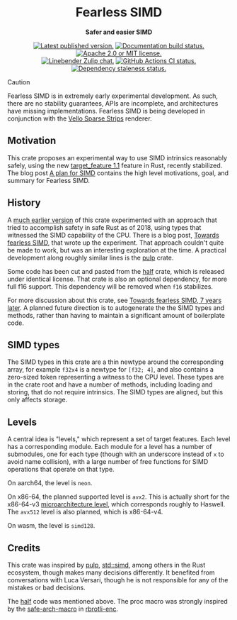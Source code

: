 <!--

This repo-level readme needs restructuring, pending some Linebender templating decisions.
https://xi.zulipchat.com/#narrow/channel/419691-linebender/topic/Bikeshedding.20badges/with/452312397

For now, prefer updating the package-level readmes, e.g. fearless_simd/README.md.

-->

<div align="center">

# Fearless SIMD

**Safer and easier SIMD**

[![Latest published version.](https://img.shields.io/crates/v/fearless_simd.svg)](https://crates.io/crates/fearless_simd)
[![Documentation build status.](https://docs.rs/fearless_simd/badge.svg)](https://docs.rs/fearless_simd)
[![Apache 2.0 or MIT license.](https://img.shields.io/badge/license-Apache--2.0_OR_MIT-blue.svg)](#license)
\
[![Linebender Zulip chat.](https://img.shields.io/badge/Linebender-%23simd-blue?logo=Zulip)](https://xi.zulipchat.com/#narrow/channel/514230-simd)
[![GitHub Actions CI status.](https://github.com/linebender/fearless_simd/workflows/CI/badge.svg)](https://github.com/linebender/fearless_simd/actions)
[![Dependency staleness status.](https://deps.rs/repo/github/linebender/fearless_simd/status.svg)](https://deps.rs/repo/github/linebender/fearless_simd)

</div>

> [!CAUTION]
> Fearless SIMD is in extremely early experimental development. As such, there are no stability
> guarantees, APIs are incomplete, and architectures have missing implementations. Fearless SIMD is
> being developed in conjunction with the [Vello Sparse
> Strips](https://github.com/linebender/vello/) renderer.

## Motivation

This crate proposes an experimental way to use SIMD intrinsics reasonably safely, using the new [target_feature 1.1] feature in Rust, recently stabilized.
The blog post [A plan for SIMD] contains the high level motivations, goal, and summary for Fearless SIMD.

## History

A [much earlier version][fearless_simd 0.1.1] of this crate experimented with an approach that tried to accomplish safety in safe Rust as of 2018, using types that witnessed the SIMD capability of the CPU. There is a blog post, [Towards fearless SIMD], that wrote up the experiment. That approach couldn't quite be made to work, but was an interesting exploration at the time. A practical development along roughly similar lines is the [pulp] crate.

Some code has been cut and pasted from the [half] crate, which is released under identical license. That crate is also an optional dependency, for more full f16 support. This dependency will be removed when `f16` stabilizes.

For more discussion about this crate, see [Towards fearless SIMD, 7 years later]. A planned future direction is to autogenerate the the SIMD types and methods, rather than having to maintain a significant amount of boilerplate code.

## SIMD types

The SIMD types in this crate are a thin newtype around the corresponding array, for example `f32x4` is a newtype for `[f32; 4]`, and also contains a zero-sized token representing a witness to the CPU level. These types are in the crate root and have a number of methods, including loading and storing, that do not require intrinsics. The SIMD types are aligned, but this only affects storage.

## Levels

A central idea is "levels," which represent a set of target features. Each level has a corresponding module. Each module for a level has a number of submodules, one for each type (though with an underscore instead of `x` to avoid name collision), with a large number of free functions for SIMD operations that operate on that type.

On aarch64, the level is `neon`.

On x86-64, the planned supported level is `avx2`. This is actually short for the x86-64-v3 [microarchitecture level][x86-64 microarchitecture levels], which corresponds roughly to Haswell. The `avx512` level is also planned, which is x86-64-v4.

On wasm, the level is `simd128`.

## Credits

This crate was inspired by [pulp], [std::simd], among others in the Rust ecosystem, though makes many decisions differently. It benefited from conversations with Luca Versari, though he is not responsible for any of the mistakes or bad decisions.

The [half] code was mentioned above. The proc macro was strongly inspired by the [safe-arch-macro] in [rbrotli-enc].

[A plan for SIMD]: https://linebender.org/blog/a-plan-for-simd/
[pulp]: https://crates.io/crates/pulp
[target_feature 1.1]: https://github.com/rust-lang/rfcs/pull/2396
[Towards fearless SIMD]: https://raphlinus.github.io/rust/simd/2018/10/19/fearless-simd.html
[fearless_simd 0.1.1]: https://crates.io/crates/fearless_simd/0.1.1
[half]: https://crates.io/crates/half
[x86-64 microarchitecture levels]: https://en.wikipedia.org/wiki/X86-64#Microarchitecture_levels
[std::simd]: https://doc.rust-lang.org/std/simd/index.html
[safe-arch-macro]: https://github.com/google/rbrotli-enc/blob/ce44d008ff1beff1eee843e808542d01951add45/safe-arch-macro/src/lib.rs
[rbrotli-enc]: https://github.com/google/rbrotli-enc
[Towards fearless SIMD, 7 years later]: https://linebender.org/blog/towards-fearless-simd/
